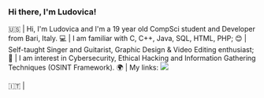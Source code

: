 ### Hi there, I'm Ludovica!

🇺🇸 | Hi, I'm Ludovica and I'm a 19 year old CompSci student and Developer from Bari, Italy.
💻 | I am familiar with C, C++, Java, SQL, HTML, PHP;
😊 | Self-taught Singer and Guitarist, Graphic Design & Video Editing enthusiast;
👾 | I am interest in Cybersecurity, Ethical Hacking and Information Gathering Techniques (OSINT Framework).
🌍 | My links: [<img src="![image](https://user-images.githubusercontent.com/125297085/227319252-91467200-1c23-4cf4-8a24-2b7131e64ee3.png)">](https://www.linkedin.com/in/ludovicapangrazio/)


🇮🇹 |

<!--
**LudovicaPangrazio/LudovicaPangrazio** is a ✨ _special_ ✨ repository because its `README.md` (this file) appears on your GitHub profile.

Here are some ideas to get you started:

- 🔭 I’m currently working on ...
- 🌱 I’m currently learning ...
- 👯 I’m looking to collaborate on ...
- 🤔 I’m looking for help with ...
- 💬 Ask me about ...
- 📫 How to reach me: ...
- 😄 Pronouns: ...
- ⚡ Fun fact: ...
-->
